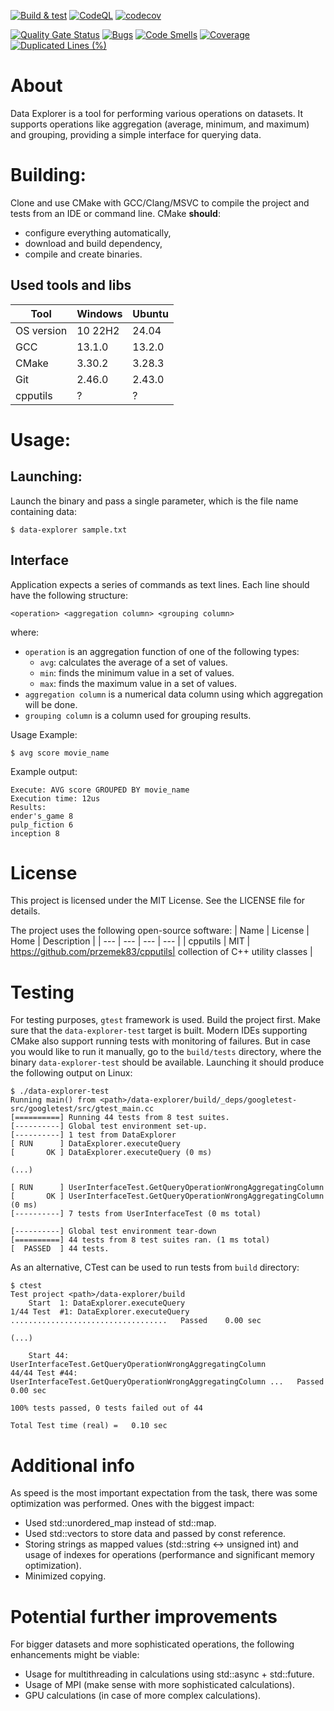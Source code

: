 [![Build & test](https://github.com/przemek83/data-explorer/actions/workflows/buld-and-test.yml/badge.svg)](https://github.com/przemek83/data-explorer/actions/workflows/buld-and-test.yml)
[![CodeQL](https://github.com/przemek83/data-explorer/actions/workflows/github-code-scanning/codeql/badge.svg)](https://github.com/przemek83/data-explorer/actions/workflows/github-code-scanning/codeql)
[![codecov](https://codecov.io/gh/przemek83/data-explorer/graph/badge.svg?token=SJF84CBY8Y)](https://codecov.io/gh/przemek83/data-explorer)

[![Quality Gate Status](https://sonarcloud.io/api/project_badges/measure?project=przemek83_data-explorer&metric=alert_status)](https://sonarcloud.io/summary/new_code?id=przemek83_data-explorer)
[![Bugs](https://sonarcloud.io/api/project_badges/measure?project=przemek83_data-explorer&metric=bugs)](https://sonarcloud.io/summary/new_code?id=przemek83_data-explorer)
[![Code Smells](https://sonarcloud.io/api/project_badges/measure?project=przemek83_data-explorer&metric=code_smells)](https://sonarcloud.io/summary/new_code?id=przemek83_data-explorer)
[![Coverage](https://sonarcloud.io/api/project_badges/measure?project=przemek83_data-explorer&metric=coverage)](https://sonarcloud.io/summary/new_code?id=przemek83_data-explorer)
[![Duplicated Lines (%)](https://sonarcloud.io/api/project_badges/measure?project=przemek83_data-explorer&metric=duplicated_lines_density)](https://sonarcloud.io/summary/new_code?id=przemek83_data-explorer)

# About
Data Explorer is a tool for performing various operations on datasets. It supports operations like aggregation (average, minimum, and maximum) and grouping, providing a simple interface for querying data.


# Building:  
Clone and use CMake with GCC/Clang/MSVC to compile the project and tests from an IDE or command line. CMake **should**:
- configure everything automatically,
- download and build dependency,
- compile and create binaries.

## Used tools and libs
| Tool |  Windows | Ubuntu |
| --- | --- | --- |
| OS version | 10 22H2 | 24.04 |
| GCC | 13.1.0 | 13.2.0 |
| CMake | 3.30.2 | 3.28.3 |
| Git | 2.46.0 | 2.43.0 |
| cpputils | ? | ? |

# Usage:  
## Launching:  
Launch the binary and pass a single parameter, which is the file name containing data: 
```shell
$ data-explorer sample.txt
```
## Interface
Application expects a series of commands as text lines. Each line should have the following structure:
```
<operation> <aggregation column> <grouping column>  
```
where:
- `operation` is an aggregation function of one of the following types:
    - `avg`: calculates the average of a set of values.
    - `min`: finds the minimum value in a set of values.
    - `max`: finds the maximum value in a set of values.
- `aggregation column` is a numerical data column using which aggregation will be done.
- `grouping column` is a column used for grouping results.


Usage Example:  
```shell
$ avg score movie_name
```

Example output:  
```
Execute: AVG score GROUPED BY movie_name
Execution time: 12us
Results:
ender's_game 8
pulp_fiction 6
inception 8
```

# License
This project is licensed under the MIT License. See the LICENSE file for details.

The project uses the following open-source software:
| Name | License | Home | Description |
| --- | --- | --- | --- |
| cpputils | MIT | https://github.com/przemek83/cpputils| collection of C++ utility classes |

# Testing
For testing purposes, `gtest` framework is used. Build the project first. Make sure that the `data-explorer-test` target is built. Modern IDEs supporting CMake also support running tests with monitoring of failures. But in case you would like to run it manually, go to the `build/tests` directory, where the⁣ binary `data-explorer-test` should be available. Launching it should produce the following output on Linux:
    
    $ ./data-explorer-test 
    Running main() from <path>/data-explorer/build/_deps/googletest-src/googletest/src/gtest_main.cc
    [==========] Running 44 tests from 8 test suites.
    [----------] Global test environment set-up.
    [----------] 1 test from DataExplorer
    [ RUN      ] DataExplorer.executeQuery
    [       OK ] DataExplorer.executeQuery (0 ms)

    (...)

    [ RUN      ] UserInterfaceTest.GetQueryOperationWrongAggregatingColumn
    [       OK ] UserInterfaceTest.GetQueryOperationWrongAggregatingColumn (0 ms)
    [----------] 7 tests from UserInterfaceTest (0 ms total)

    [----------] Global test environment tear-down
    [==========] 44 tests from 8 test suites ran. (1 ms total)
    [  PASSED  ] 44 tests.


As an alternative, CTest can be used to run tests from `build` directory:

    $ ctest
    Test project <path>/data-explorer/build
        Start  1: DataExplorer.executeQuery
    1/44 Test  #1: DataExplorer.executeQuery ...................................   Passed    0.00 sec
 
    (...)

        Start 44: UserInterfaceTest.GetQueryOperationWrongAggregatingColumn
    44/44 Test #44: UserInterfaceTest.GetQueryOperationWrongAggregatingColumn ...   Passed    0.00 sec

    100% tests passed, 0 tests failed out of 44

    Total Test time (real) =   0.10 sec


# Additional info
As speed is the most important expectation from the task, there was some optimization was performed. Ones with the biggest impact:  
* Used std::unordered_map instead of std::map.  
* Used std::vectors to store data and passed by const reference.  
* Storing strings as mapped values (std::string <-> unsigned int) and usage of indexes for operations (performance and significant memory optimization).  
* Minimized copying.

# Potential further improvements
For bigger datasets and more sophisticated operations, the following enhancements might be viable:
* Usage for multithreading in calculations using std::async + std::future.  
* Usage of MPI (make sense with more sophisticated calculations).  
* GPU calculations (in case of more complex calculations).

